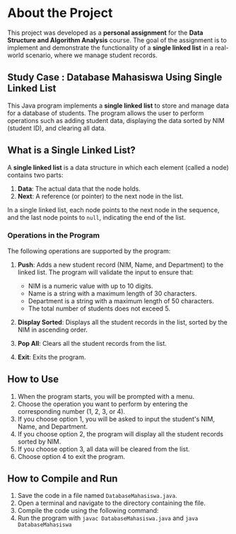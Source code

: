 # About the Project

This project was developed as a **personal assignment** for the **Data Structure and Algorithm Analysis** course. The goal of the assignment is to implement and demonstrate the functionality of a **single linked list** in a real-world scenario, where we manage student records.

## Study Case : Database Mahasiswa Using Single Linked List

This Java program implements a **single linked list** to store and manage data for a database of students. The program allows the user to perform operations such as adding student data, displaying the data sorted by NIM (student ID), and clearing all data.

## What is a Single Linked List?

A **single linked list** is a data structure in which each element (called a node) contains two parts:
1. **Data**: The actual data that the node holds.
2. **Next**: A reference (or pointer) to the next node in the list.

In a single linked list, each node points to the next node in the sequence, and the last node points to `null`, indicating the end of the list.

### Operations in the Program

The following operations are supported by the program:

1. **Push**: Adds a new student record (NIM, Name, and Department) to the linked list. The program will validate the input to ensure that:
   - NIM is a numeric value with up to 10 digits.
   - Name is a string with a maximum length of 30 characters.
   - Department is a string with a maximum length of 50 characters.
   - The total number of students does not exceed 5.

2. **Display Sorted**: Displays all the student records in the list, sorted by the NIM in ascending order.

3. **Pop All**: Clears all the student records from the list.

4. **Exit**: Exits the program.

## How to Use

1. When the program starts, you will be prompted with a menu.
2. Choose the operation you want to perform by entering the corresponding number (1, 2, 3, or 4).
3. If you choose option 1, you will be asked to input the student's NIM, Name, and Department.
4. If you choose option 2, the program will display all the student records sorted by NIM.
5. If you choose option 3, all data will be cleared from the list.
6. Choose option 4 to exit the program.


## How to Compile and Run

1. Save the code in a file named `DatabaseMahasiswa.java`.
2. Open a terminal and navigate to the directory containing the file.
3. Compile the code using the following command:
4. Run the program with `javac DatabaseMahasiswa.java` and `java DatabaseMahasiswa`


